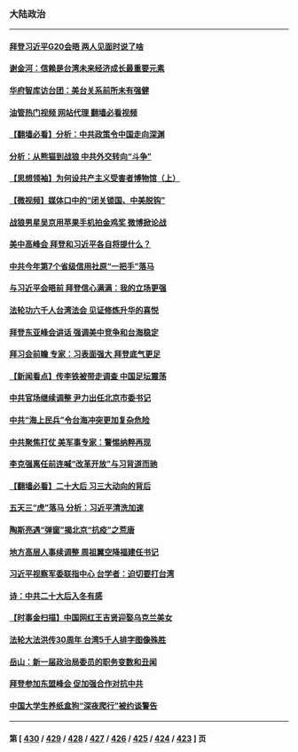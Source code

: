 ### 大陆政治
---
#### [拜登习近平G20会晤 两人见面时说了啥](../../pages/ncid277/n13865617.md?11142045) 
#### [谢金河：信赖是台湾未来经济成长最重要元素](../../pages/ncid277/n13865588.md?11142045) 
#### [华府智库访台团：美台关系前所未有强健](../../pages/ncid277/n13865399.md?11142045) 
#### [油管热门视频 网站代理 翻墙必看视频](http://138.2.39.72:81/youtube.html?epic-marker?11142045)
#### [【翻墙必看】分析：中共政策令中国走向深渊](../../pages/ncid277/n13865287.md?11142045) 
#### [分析：从熊猫到战狼 中共外交转向“斗争”](../../pages/ncid277/n13865181.md?11142045) 
#### [【思想领袖】为何设共产主义受害者博物馆（上）](../../pages/ncid277/n13864792.md?11142045) 
#### [【微视频】媒体口中的“闭关锁国、中美脱钩”](../../pages/ncid277/n13865110.md?11142045) 
#### [战狼男星吴京用苹果手机拍金鸡奖 微博掀论战](../../pages/ncid277/n13865183.md?11142045) 
#### [美中高峰会 拜登和习近平各自将提什么？](../../pages/ncid277/n13865184.md?11142045) 
#### [中共今年第7个省级信用社原“一把手”落马](../../pages/ncid277/n13865185.md?11142045) 
#### [与习近平会晤前 拜登信心满满：我的立场更强](../../pages/ncid277/n13865043.md?11142045) 
#### [法轮功六千人台湾法会 见证修炼升华的喜悦](../../pages/ncid277/n13864832.md?11142045) 
#### [拜登东亚峰会讲话 强调美中竞争和台海稳定](../../pages/ncid277/n13865106.md?11142045) 
#### [拜习会前瞻 专家：习表面强大 拜登底气更足](../../pages/ncid277/n13865041.md?11142045) 
#### [【新闻看点】传李铁被带走调查 中国足坛震荡](../../pages/ncid277/n13865071.md?11142045) 
#### [中共官场继续调整 尹力出任北京市委书记](../../pages/ncid277/n13864988.md?11142045) 
#### [中共“海上民兵”令台海冲突更加复杂危险](../../pages/ncid277/n13864958.md?11142045) 
#### [中共聚焦打仗 美军事专家：警惕纳粹再现](../../pages/ncid277/n13864932.md?11142045) 
#### [李克强离任前连喊“改革开放”与习背道而驰](../../pages/ncid277/n13864870.md?11142045) 
#### [【翻墙必看】二十大后 习三大动向的背后](../../pages/ncid277/n13864894.md?11142045) 
#### [五天三“虎”落马 分析：习近平清洗加速](../../pages/ncid277/n13864535.md?11142045) 
#### [陶斯亮遇“弹窗”揭北京“抗疫”之荒唐](../../pages/ncid277/n13864497.md?11142045) 
#### [地方高层人事续调整 周祖翼空降福建任书记](../../pages/ncid277/n13864880.md?11142045) 
#### [习近平视察军委联指中心 台学者：迫切要打台湾](../../pages/ncid277/n13864578.md?11142045) 
#### [诗：中共二十大后入冬有感](../../pages/ncid277/n13864865.md?11142045) 
#### [【时事金扫描】中国网红王吉贤迎娶乌克兰美女](../../pages/ncid277/n13864751.md?11142045) 
#### [法轮大法洪传30周年 台湾5千人排字图像殊胜](../../pages/ncid277/n13864314.md?11142045) 
#### [岳山：新一届政治局委员的职务变数和丑闻](../../pages/ncid277/n13864753.md?11142045) 
#### [拜登参加东盟峰会 促加强合作对抗中共](../../pages/ncid277/n13864760.md?11142045) 
#### [中国大学生养纸盒狗“深夜爬行”被约谈警告](../../pages/ncid277/n13864617.md?11142045) 

---
#### 第 [ [430](./430.md?11142045) / [429](./429.md?11142045) / [428](./428.md?11142045) / [427](./427.md?11142045) / [426](./426.md?11142045) / [425](./425.md?11142045) / [424](./424.md?11142045) / [423](./423.md?11142045) ] 页
